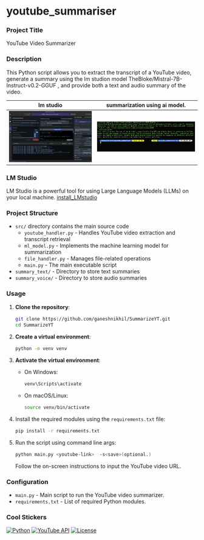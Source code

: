 # youtube_summariser


### Project Title

YouTube Video Summarizer

### Description
This Python script allows you to extract the transcript of a YouTube video, generate a summary using the lm studion model TheBloke/Mistral-7B-Instruct-v0.2-GGUF , and provide both a text and audio summary of the video.


lm studio  | summarization using ai model.| 
|--------------|-------------|
<img src="sample/lm_studio.png" width = "600"/>| <img src="sample/output.png" width="600"/> |


### LM Studio 
  LM Studio is a powerful tool for using Large Language Models (LLMs) on your local machine.
  [install_LMstudio](https://lmstudio.ai)

### Project Structure

- `src/` directory contains the main source code
  - `youtube_handler.py` - Handles YouTube video extraction and transcript retrieval
  - `ml_model.py` - Implements the machine learning model for summarization
  - `file_handler.py` - Manages file-related operations
  - `main.py` - The main executable script
- `summary_text/` - Directory to store text summaries
- `summary_voice/` - Directory to store audio summaries

### Usage

1. **Clone the repository**:

   ```bash
   git clone https://github.com/ganeshnikhil/SummarizeYT.git
   cd SummarizeYT
   ```
2. **Create a virtual environment**:

   ```bash
   python -m venv venv
   ```

3. **Activate the virtual environment**:

   - On Windows:

     ```bash
     venv\Scripts\activate
     ```

   - On macOS/Linux:

     ```bash
     source venv/bin/activate
     ```

4. Install the required modules using the `requirements.txt` file:

    ```bash
    pip install -r requirements.txt
    ```

5. Run the script using command line args:

    ```bash
    python main.py <youtube-link>  -s<save>(optional.)
    ```

    Follow the on-screen instructions to input the YouTube video URL.

### Configuration

- `main.py` - Main script to run the YouTube video summarizer.
- `requirements.txt` - List of required Python modules.


### Cool Stickers

[![Python](https://img.shields.io/badge/Python-3.8%2B-blue.svg)](https://www.python.org/downloads/release/python-380/)
[![YouTube API](https://img.shields.io/badge/Youtube%20API-v3-red)](https://developers.google.com/youtube/v3)
[![License](https://img.shields.io/badge/license-MIT-green.svg)](https://opensource.org/licenses/MIT)
